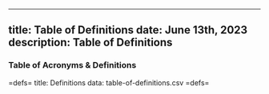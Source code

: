 -----
title:  Table of Definitions
date: June 13th, 2023
description: Table of Definitions 
-----

### Table of Acronyms & Definitions

=defs=
title: Definitions
data: table-of-definitions.csv
=defs=

